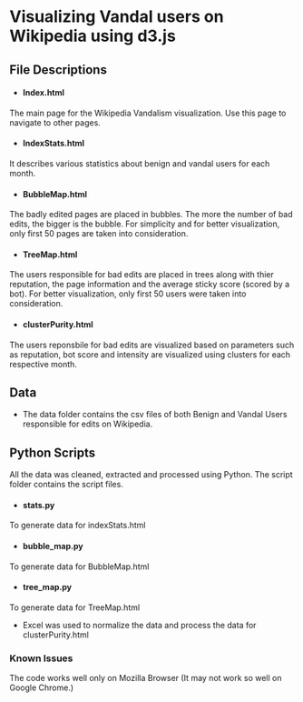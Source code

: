 
# Visualizing Vandal users on Wikipedia using d3.js

## File Descriptions
* #### Index.html 
The main page for the Wikipedia Vandalism visualization. Use this page to navigate to other pages.

* #### IndexStats.html
It describes various statistics about benign and vandal users for each month.

* #### BubbleMap.html
The badly edited pages are placed in bubbles. The more the number of bad edits, the bigger is the bubble. For simplicity and for better visualization, only first 50 pages are taken into consideration.

* #### TreeMap.html
The users responsible for bad edits are placed in trees along with thier reputation, the page information and the average sticky score (scored by a bot). For better visualization, only first 50 users were taken into consideration.

* #### clusterPurity.html
The users reponsbile for bad edits are visualized based on parameters such as reputation, bot score and intensity are visualized using clusters for each respective month.

## Data
* The data folder contains the csv files of both Benign and Vandal Users responsible for edits on Wikipedia.

## Python Scripts
All the data was cleaned, extracted and processed using Python. The script folder contains the script files.

* #### stats.py
To generate data for indexStats.html

* #### bubble_map.py
To generate data for BubbleMap.html

* #### tree_map.py  
To generate data for TreeMap.html

* Excel was used to normalize the data and process the data for clusterPurity.html

### Known Issues
The code works well only on Mozilla Browser (It may not work so well on Google Chrome.)
